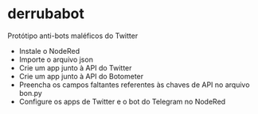 # derrubabot
Protótipo anti-bots maléficos do Twitter

- Instale o NodeRed
- Importe o arquivo json
- Crie um app junto à API do Twitter
- Crie um app junto à API do Botometer
- Preencha os campos faltantes referentes às chaves de API no arquivo bon.py
- Configure os apps de Twitter e o bot do Telegram no NodeRed

